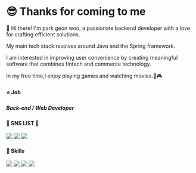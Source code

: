 # 😎 Thanks for coming to me

👋  Hi there! I'm park geon woo, a passionate backend developer with a love for crafting efficient solutions. 

My main tech stack revolves around Java and the Spring framework. 

I am interested in improving user convenience by creating meaningful software that combines fintech and commerce technology.

In my free time,I enjoy playing games and watching movies.🎥🎮

#### ⭐️ Job 

##### Back-end / Web Developer


#### 🌱 SNS LIST 🌱

<a href="https://zigzag-buckaroo-0f4.notion.site/TIL-Today-I-Learned-4546c5cb80c645f581ad36f9c34a6ede?pvs=4"><img src="https://img.shields.io/badge/Tech_Blog-8A9296?style=flat-square&logo=Notion&logoColor=white&link=https://zigzag-buckaroo-0f4.notion.site/TIL-Today-I-Learned-4546c5cb80c645f581ad36f9c34a6ede?pvs=4"/></a>
<a href="https://mail.naver.com/v2/new"><img src="https://img.shields.io/badge/pgw111111@naver.com-00E9A3?style=flat-square&logo=Naver&logoColor=white&link=https://mail.naver.com/v2/new"/></a>
<a href="https://www.linkedin.com/in/%EA%B1%B4%EC%9A%B0-%EB%B0%95-568a0a225/"><img src="https://img.shields.io/badge/parkgeonwoo-0077B5?style=flat-square&logo=linkedin&logoColor=white&link=https://www.linkedin.com/in/%EA%B1%B4%EC%9A%B0-%EB%B0%95-568a0a225/"/></a>
 

#### 💪 Skills

<img src="https://img.shields.io/badge/Java-007396?style=flat-square&logo=Java&logoColor=white"/> <img src="https://img.shields.io/badge/Spring_Boot-6DB33F?style=flat-square&logo=springboot&logoColor=white"/> <img src="https://img.shields.io/badge/Spring-6DB33F?style=flat-square&logo=spring&logoColor=white"/> <img src="https://img.shields.io/badge/MYSQL-4479A1?style=flat-square&logo=mysql&logoColor=white"/>
<!--
**Parkgeonmoo/Parkgeonmoo** is a ✨ _special_ ✨ repository because its `README.md` (this file) appears on your GitHub profile.


Here are some ideas to get you started:

- 🔭 I’m currently working on ...
- 🌱 I’m currently learning ...
- 👯 I’m looking to collaborate on ...
- 🤔 I’m looking for help with ...
- 💬 Ask me about ...
- 📫 How to reach me: ...
- 😄 Pronouns: ...
- ⚡ Fun fact: ...
-->
